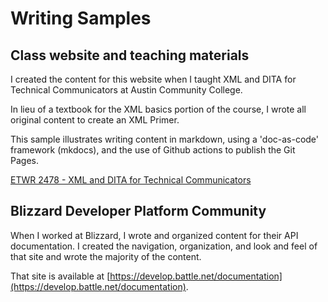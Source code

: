 # Writing Samples

## Class website and teaching materials

I created the content for this website when I taught XML and DITA for Technical Communicators at Austin Community College. 

In lieu of a textbook for the XML basics portion of the course, I wrote all original content to create an XML Primer. 

This sample illustrates writing content in markdown, using a 'doc-as-code' framework (mkdocs), and the use of Github actions to publish the Git Pages.

[ETWR 2478 - XML and DITA for Technical Communicators](https://vickeylynne.github.io/etrw-2478-dita-and-xml/)


## Blizzard Developer Platform Community

When I worked at Blizzard, I wrote and organized content for their API documentation. I created the navigation, organization, and look and feel of that site and wrote the majority of the content. 

That site is available at [https://develop.battle.net/documentation](https://develop.battle.net/documentation).
